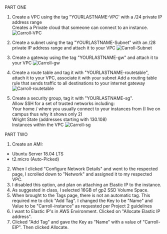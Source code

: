 PART ONE


1. Create a VPC using the tag "YOURLASTNAME-VPC' with a /24 private IP address range  
Creates a Private cloud that someone can connect to an instance.
![Carroll-VPC](https://user-images.githubusercontent.com/77283021/153804860-2c0ed028-e99f-43cd-891f-d2a21154cfb2.PNG)

2. Create a subnet using the tag "YOURLASTNAME-Subnet" with an /28 private IP address range and attach it to your VPC
![Carroll-Subnet](https://user-images.githubusercontent.com/77283021/153804866-888c364a-5be1-4d23-9346-f27ea77407f2.PNG)

3. Create a gateway using the tag "YOURLASTNAME-gw" and attach it to your VPC
![Carroll-gw](https://user-images.githubusercontent.com/77283021/153804880-3fe36288-98ca-40d4-a797-a2d61ea4e997.PNG)

4. Create a route table and tag it with "YOURLASTNAME-routetable", attach it to your VPC, associate it with your subnet
Add a routing table rule that sends traffic to all destinations to your internet gateway
![Carroll-routetable](https://user-images.githubusercontent.com/77283021/153805309-6d1e36e7-7e6a-477c-97f5-c787cac495b0.PNG)


5. Create a security group, tag it with "YOURLASTNAME-sg".  
Allow SSH for a set of trusted networks including:  
Your home / where you usually connect to your instances from (I live on campus thus why it shows only 2)  
Wright State (addresses starting with 130.108)  
Instances within the VPC
![Carroll-sg](https://user-images.githubusercontent.com/77283021/153804876-db4e6aac-2dcb-4719-939b-5bb26c33c0bc.PNG)

PART TWO

1. Create an AMI:
- Ubuntu Server 18.04 LTS  
- t2.micro (Auto-Picked)
2. When I clicked "Configure Network Details" and went to the respected page, I scrolled down to "Network" and assigned it to my respected VPC.
3. I disabled this option, and plan on attaching an Elastic IP to the instance.
4. As suggested in class, I selected 16GB of gp2 SSD Volume Space.
5. When brought to the Tags page, there is not an automatic tag. This required me to click
"Add Tag". I changed the Key to be "Name" and Value to be "Carroll-instance" as requested per Project 2 guidelines
6. I want to Elastic IP's in AWS Environment. Clicked on "Allocate Elastic IP address".
7. Clicked "Add Tag" and gave the Key as "Name" with a value of "Carroll-EIP". Then clicked Allocate.
